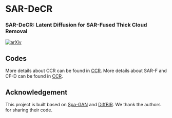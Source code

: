 # SAR-DeCR
### SAR-DeCR: Latent Diffusion for SAR-Fused Thick Cloud Removal
[![arXiv](https://img.shields.io/badge/arXiv-Paper-blue.svg)](https://export.arxiv.org/abs/2403.11870)<br>

## Codes

More details about CCR can be found in [CCR](https://github.com/hshhhhhh123/SAR-DeCR/tree/main/latent).
More details about SAR-F and CF-D can be found in [CCR](https://github.com/hshhhhhh123/SAR-DeCR/tree/main/pixel).

## Acknowledgement

This project is built based on [Spa-GAN](https://github.com/Penn000/SpA-GAN_for_cloud_removal) and [DiffBIR](https://github.com/XPixelGroup/DiffBIR). We thank the authors for sharing their code.
